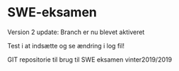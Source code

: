 # SWE-eksamen
Version 2 update: Branch er nu blevet aktiveret 


Test i at indsætte og se ændring i log fil!

GIT repositorie til brug til SWE eksamen vinter2019/2019
